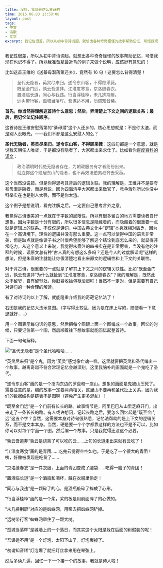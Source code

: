 ```yaml
---
title: 没错，我就是这么背诗的
time: 2015.06.03 13:50:08
layout: post
tags:
- 中文
- 诗歌
- 文学
excerpt: 我记性很差，所以从初中背诗词起，就想出各种奇奇怪怪的故事帮助记忆，可惜我现在也记不得了。所以我准备拿最近背的例子来做个说明，应该挺有意思的！
---
```


我记性很差，所以从初中背诗词起，就想出各种奇奇怪怪的故事帮助记忆，可惜我现在也记不得了。所以我准备拿最近背的例子来做个说明，应该挺有意思的！

比如这首王维的《送綦毋潜落第还乡》，竟然有 16 句！这要怎么背得清楚！

> 圣代无隐者，英灵尽来归。遂令东山客，不得顾采薇。  
> 既至金门远，孰云吾道非。江淮度寒食，京洛缝春衣。  
> 置酒临长道，同心与我违。行当浮桂棹，未几拂荆扉。  
> 远树带行客，孤城当落晖。吾谋适不用，勿谓知音稀。

**首先，你当然得理解这首诗什么意思；然后，弄清楚上下文之间的逻辑关系；最后，用记忆法记住顺序。**

这首诗是王维安慰落第的“綦毋潜”这个人还乡的，核心思想就是：不是你太渣，而是别人没眼光。——我们不都是这么安慰人的么？

**圣代无隐者，英灵尽来归。遂令东山客，不得顾采薇**：这四句都是一个意思，就是说我天朝任人唯贤，于是都没有隐者了，大家都出来求仕了。比如看你<a href="http://baike.baidu.com/view/383030.htm" target="_blank">百度百科的译文</a>：

> 政治清明时代绝无隐者存在，为朝政服务有才者纷纷出来。  
> 就连你这个隐居东山的隐者，也不再效法伯夷叔齐去采薇。

这个当然没说错，但是你得思考其背后的逻辑关联。我的理解是，王维并不是要夸綦毋潜是隐者，而是想说，因为四海清平大家都出来做官了，竞争激烈所以你没中科举实在也是别人太强，而不是你太渣。

这个例子是想说明，看完注解之后，一定要自己思考言外之意。

我觉得古诗很美的一点就在于字数的局限性，所以有很多留白的地方需要读者自行想象。因为字数是十分有限的，所以很多信息是隐藏着的，而隐藏着的很重要一点就是逻辑上的联系。不仅仅是诗词，中国古典文化中“逻辑”本身就相对匮乏，因为在一个高语境下，理性的逻辑并没有那么重要。这一点可以使得中国的语言非常美，但是缺点就是像读子书之时很希望能够了解这个结论到底怎么来的，就显得非常吃力。从这个意义上来说，我觉得朱熹注的四书实在是非常厉害，当没有他的注释的时候，读原文总有种“古人真的有想这么多吗？还是今人的过度解读呢”这样的想法，但是朱熹的注就能让你很清楚地看出来原文的逻辑性和上下文的关联性。

对于背古诗，很重要的一点就是了解其上下文之间的逻辑关联性。比如“既至金门远，孰云吾道非”为什么就扯到“江淮度寒食，京洛缝春衣”？我的理解是，既然此处不留爷，自有留爷处，你赶紧收拾包袱滚蛋吧！当然不一定对，但是需要有自己对诗句的一种合理的解读。

有了对诗词的以上了解，就能隆重介绍我的奇葩记忆法了！

右图是我的记忆大法示意图。（字写得比较乱，因为是在床上写的，随便看一下意思就好……）

用一个图表示每句话的意思，然后把每个图跟上面一个图编成一个故事。回忆的时候，只要记住第一个图，然后顺着往下想故事就能回忆起整首诗。

下面一句句解释。

<img class="post-img" src="{{ site.url }}/img/loading.gif" data-src="{{ site.url }}/img/post/2015-06-03-yeah-that-is-how-i-remember-a-poem-1.jpg" />“圣代无隐者”是个圣代哈哈哈……

“英灵尽来归”是个鬼，因为“英灵”感觉像亡魂一样。这里就要把英灵和圣代编出一个故事，越离奇越不符合常理记忆会越深刻。这里我脑补的画面就是一个鬼吃了圣代。

“遂令东山客”画的是一个指向东边的罗盘和一座山。想象的画面是鬼被山压死了。需要注意的是，编的故事一定要两两相关，这里山不要再和圣代扯上关系，因为我们的数据结构是链表不是图啊（避免产生更多混乱）！

“既至金门远”是一个门前有长长的路。故事情节是，阿里巴巴从山里芝麻开门，出来走了一条长长的路。有人或许想问，记起长路之后，要怎么回忆起是“既至金门远”这五个字？当然，这需要本身对诗句很熟悉，记忆法帮助的是上下文的逻辑关系，而不是文本本身。当然，硬是要一个个字都靠这样的方法也不是不可以，比如你可以对每个字画一个图，然后编一个故事，只是我觉得还没这个必要。

“孰云吾道非”孰云是烧熟了可以吃的云……上句的长道走出来就有云吃了！

“江淮度寒食”画的是青团……吃完云觉得空空如也，于是吃了一个很大的青团！咦，好像被发现是吃货了……

“京洛缝春衣”是一件衣服，上面的青团变成了脑袋……吃得一脑子的青团！

“置酒临长道”是一个酒瓶和酒杯，藏在衣服里偷走！

“同心与我违”是一颗碎了的心，是酒瓶敲碎了摔成了心形。

“行当浮桂棹”画的是一个桨，桨的板是用前面碎了的心做的。

“未几拂荆扉”对应的是蜘蛛网，用桨去把蜘蛛网铲掉。

“远树带行客”蜘蛛网罩住了一颗大树。

“孤城当落晖”是城墙上的一个落日，而其实这个太阳是躲在后面的树假装的呢！

“吾谋适不用”是一个灯泡，太阳下山了，灯泡爆掉了。

“勿谓知音稀”灯泡爆了就把灯丝拿来用在琴弦上。

然后多读几遍，回忆一下一个接一个的故事，我就是诗人啦！
